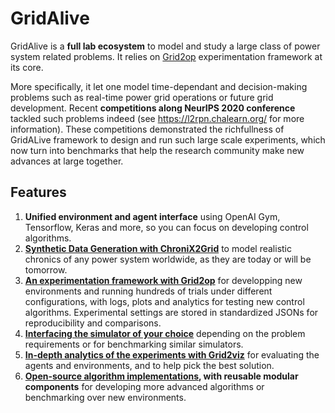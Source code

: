 # GridAlive

GridAlive is a **full lab ecosystem** to model and study a large class of power system related problems. It relies on [Grid2op](https://github.com/rte-france/Grid2Op) experimentation framework at its core.

More specifically, it let one model time-dependant and decision-making problems such as real-time power grid operations or future grid development. 
Recent **competitions along NeurIPS 2020 conference** tackled such problems indeed (see https://l2rpn.chalearn.org/ for more information). 
These competitions demonstrated the richfullness of GridALive framework to design and run such large scale experiments, which now turn into benchmarks that help the research community make new advances at large together.

## Features

1. **Unified environment and agent interface** using OpenAI Gym, Tensorflow, Keras and more, so you can focus on developing control algorithms.
2. **[Synthetic Data Generation with ChroniX2Grid](https://github.com/mjothy/ChroniX2Grid)** to model realistic chronics of any power system worldwide, as they are today or will be tomorrow. 
3. **[An experimentation framework with Grid2op](https://github.com/rte-france/Grid2Op)** for developping new environments and running hundreds of trials under different configurations, with logs, plots and analytics for testing new control algorithms. Experimental settings are stored in standardized JSONs for reproducibility and comparisons.
4. **[Interfacing the simulator of your choice](https://github.com/rte-france/gridAlive/backends)** depending on the problem requirements or for benchmarking similar simulators.
5. **[In-depth analytics of the experiments with Grid2viz](https://github.com/mjothy/grid2viz)** for evaluating the agents and environments, and to help pick the best solution.
6. **[Open-source algorithm implementations](https://github.com/rte-france/l2rpn-baselines), with reusable modular components** for developing more advanced algorithms or benchmarking over new environments.




